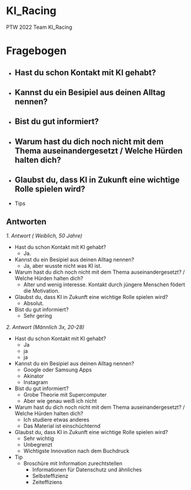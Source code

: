 # KI_Racing
PTW 2022 Team KI_Racing 

# Fragebogen

- Hast du schon Kontakt mit KI gehabt?
  - 
- Kannst du ein Besipiel aus deinen Alltag nennen?
  - 
- Bist du gut informiert?
  - 
- Warum hast du dich noch nicht mit dem Thema auseinandergesetzt / Welche Hürden halten dich?
  - 
- Glaubst du, dass KI in Zukunft eine wichtige Rolle spielen wird?
  -  
- Tips 


## Antworten

 *1. Antwort ( Weiblich, 50 Jahre)*
  - Hast du schon Kontakt mit KI gehabt?
    - Ja.
  - Kannst du ein Besipiel aus deinen Alltag nennen?
    - Ja, aber wusste nicht was KI ist.
  - Warum hast du dich noch nicht mit dem Thema auseinandergesetzt? / Welche Hürden halten dich?
    - Alter und wenig interesse. Kontakt durch jüngere Menschen födert die Motivation. 
  - Glaubst du, dass KI in Zukunft eine wichtige Rolle spielen wird?
    - Absolut. 
  - Bist du gut informiert?
    - Sehr gering 
  

*2. Antwort (Männlich 3x, 20-28)*
  - Hast du schon Kontakt mit KI gehabt?
    - Ja 
    - ja 
    - ja 
  - Kannst du ein Besipiel aus deinen Alltag nennen?
    - Google oder Samsung Apps
    - Akinator
    - Instagram
  -  Bist du gut informiert?
     - Grobe Theorie mit Supercomputer 
     - Aber wie genau weiß ich nicht
  - Warum hast du dich noch nicht mit dem Thema auseinandergesetzt? / Welche Hürden halten dich?
    - Ich studiere etwas anderes
    - Das Material ist einschüchternd 
  - Glaubst du, dass KI in Zukunft eine wichtige Rolle spielen wird?
    -  Sehr wichtig
    -  Unbegrenzt
    -  Wichtigste Innovation nach dem Buchdruck  
  - Tip 
    - Broschüre mit Information zurechtstellen
      - Informationen für Datenschutz und ähnliches 
      - Selbsteffizienz 
      - Zeiteffiziens

